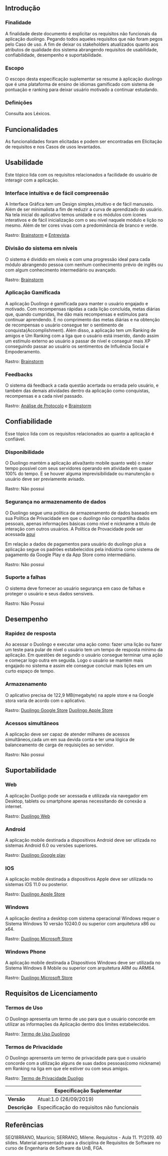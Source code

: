 ## Introdução

### Finalidade

A finalidade deste documento é explicitar os requisitos não funcionais da aplicação duolingo. Pegando todos aqueles requisitos que não foram pegos pelo Caso de uso. A fim de deixar os stakeholders atualizados quanto aos atributos de qualidade dos sistema abrangendo requisitos de usabilidade, confiabilidade, desempenho e suportabilidade.


### Escopo

O escopo desta especificação suplementar se resume à aplicação duolingo  que é uma plataforma de ensino de idiomas gamificado com sistema de pontuação e ranking para deixar usuário motivado a continuar estudando.


### Definições

Consulta aos Léxicos.

## Funcionalidades

As funcionalidades foram elicitadas  e podem ser encontradas em Elicitação de requisitos  e nos Casos de usos levantados.

## Usabilidade

Este tópico lida com os requisitos relacionados a facilidade do usuário de interagir com a aplicação.

### Interface intuitiva e de fácil compreensão

A Interface Gráfica tem um Design simples,intuitivo e de  fácil manuseio. Além de ser minimalista a fim de reduzir a curva de aprendizado do usuário.
Na tela inicial do aplicativo temos unidade e os  módulos com ícones interativos e de fácil inicialização com o seu nível naquele módulo e lição no mesmo.
Além de ter cores vivas com a predominância de branco e verde.

Rastro: [Brainstorm](https://requisitos-de-software.github.io/2019.2-Duolingo/elicitacao/Brainstorming/) e [Entrevista](https://requisitos-de-software.github.io/2019.2-Duolingo/elicitacao/Entrevista/).

### Divisão do sistema em níveis

O sistema é dividido em níveis e com uma progressão ideal para cada módulo abrangendo pessoa com nenhum conhecimento prévio de inglês ou com algum conhecimento intermediário ou avançado. 

Rastro: [Brainstorm](https://requisitos-de-software.github.io/2019.2-Duolingo/elicitacao/Brainstorming/)

### Aplicação Gamificada

A aplicação Duolingo é gamificada para manter o usuário engajado e motivado. Com recompensas rápidas a cada lição concluída, metas diárias que, quando cumpridas, lhe dão mais recompensas e estímulos para continuar aprendendo. E no comprimento das metas diárias e na obtenção de recompensas o usuário consegue ter o sentimento de conquista(Accomplishment).  Além disso, a aplicação tem um Ranking de amigos e Um Ranking com a liga que o usuário está inserido, dando assim um estímulo externo ao usuário a passar de nível e conseguir mais XP conseguindo passar ao usuário os sentimentos de Influência Social e Empoderamento.

Rastro: [Brainstorm](https://requisitos-de-software.github.io/2019.2-Duolingo/elicitacao/Brainstorming/)

### Feedbacks

O sistema dá feedback a cada questão acertada ou errada pelo usuário,  e também das demais atividades dentro da aplicação como conquistas, recompensas e a cada nível passado.

Rastro: [Análise de Protocolo](https://requisitos-de-software.github.io/2019.2-Duolingo/elicitacao/AnaliseDeProtocolo/) e [Brainstorm](https://requisitos-de-software.github.io/2019.2-Duolingo/elicitacao/Brainstorming/)

## Confiabilidade

Esse tópico lida com os requisitos relacionados ao quanto a aplicação é confiável.

### Disponibilidade

O Duolingo mantém a aplicação ativa(tanto mobile quanto web) o maior tempo possível com seus servidores operando em atividade em quase 100% do tempo. E se houver alguma imprevisibilidade ou manutenção o usuário deve ser previamente avisado.

Rastro: Não possui

### Segurança no armazenamento de dados

O Duolingo segue uma política de armazenamento de dados baseado em sua  Política de Privacidade em que o duolingo não compartilha dados pessoais, apenas informações básicas como nível e nickname a título de interação com outros usuários. A Política de Provacidade pode ser acessada [aqui](https://www.duolingo.com/privacy) 

Em relação a dados de pagamentos para usuário do duolingo plus a aplicação segue os padrões estabelecidos pela indústria como sistema de pagamento da Google Play e da App Store como intermediário. 


Rastro: Não possui


### Suporte a falhas

O sistema deve fornecer ao usuário segurança em caso de falhas e proteger o usuário e seus dados sensíveis.

Rastro: Não Possui


## Desempenho

### Rapidez de resposta

Ao acessar o Duolingo e executar uma ação como: fazer uma lição ou fazer um teste para pular de nível o usuário tem um tempo de resposta mínimo da aplicação. Em questões de segundo o usuário consegue terminar uma ação e começar logo outra em seguida. Logo o usuário se mantém mais engajado no sistema e assim ele consegue concluir mais lições em um curto espaço de tempo.

### Armazenamento

O aplicativo precisa de 122,9 MB(megabyte) na apple store e na Google stora varia de acordo com o aplicativo.

Rastro: [Duolingo Google Store](https://play.google.com/store/apps/details?id=com.duolingo&hl=pt&referrer=utm_source%3Dduolingo.com%26utm_medium%3Dduolingo_web%26utm_content%3Dtext_link%26utm_campaign%3Dfooter_site-map) [Duolingo Apple Store](https://apps.apple.com/br/app/duolingo-learn-spanish-french/id570060128)

### Acessos simultâneos

A aplicação deve ser capaz de atender milhares de acessos simultâneos,cada um em sua devida conta e ter uma lógica de balanceamento de carga de requisições ao servidor.

Rastro: Não possui

## Suportabilidade

### Web

A aplicação Duoligo pode ser acessada e utilizada via navegador em Desktop, tablets ou smartphone apenas necessitando de conexão a internet.

Rastro: [Duolingo Web](https://www.duolingo.com)


### Android

A aplicação mobile destinada a dispositivos Android deve ser utlizada no sistemas Android 6.0 ou versões superiores.

Rastro: [Duolingo Google play](https://play.google.com/store/apps/details?id=com.duolingo&hl=pt&referrer=utm_source%3Dduolingo.com%26utm_medium%3Dduolingo_web%26utm_content%3Dtext_link%26utm_campaign%3Dfooter_site-map)

### IOS

A aplicação mobile destinada a dispositivos Apple deve ser utilizada no sistemas iOS 11.0 ou posterior.

Rastro: [Duolingo Apple Store](https://apps.apple.com/br/app/duolingo/id570060128)

### Windows

A aplicação destina a desktop com sistema operacional Windows requer o Sistema Windows 10 versão 10240.0 ou superior  com arquitetura x86 ou  x64.

Rastro: [Duolingo Microsoft Store](https://www.microsoft.com/pt-br/p/duolingo-cursos-gratis-de-ingles-espanhol-e-frances/9wzdncrcv5xn?activetab=pivot:regionofsystemrequirementstab)

### Windows Phone

A aplicação mobile destinada a Dispositivos Windows deve ser utilizada no Sistema Windows 8 Mobile ou superior com arquitetura ARM ou ARM64.

Rastro: [Duolingo Microsoft Store](https://www.microsoft.com/pt-br/p/duolingo-cursos-gratis-de-ingles-espanhol-e-frances/9wzdncrcv5xn?activetab=pivot:regionofsystemrequirementstab)

## Requisitos de Licenciamento 

### Termos de Uso

O Duolingo apresenta um termo de uso para que o usuário concorde em utilizar as informações da Aplicação dentro dos limites estabelecidos.

Rastro: [Termo de Uso Duolingo](https://www.duolingo.com/terms)

### Termos de Privacidade

O Duolingo aprensenta um termo de privacidade para que o usuário concorde com a utilização alguns de suas dados pessoas(como nickname) em Ranking na liga em que ele estiver ou com seus amigos.

Rastro: [Termo de Privacidade Duoligo](https://www.duolingo.com/privacy)

|  | Especificação Suplementar |
|----|------------|
| **Versão** | Atual:1.0 (26/09/2019) |
| **Descrição** | Especificação do requisitos não funcionais  |


## Referências

SEQ18RRANO, Maurício; SERRANO, Milene. Requisitos - Aula 11. 1º/2019. 40 slides. Material apresentado para a disciplina de Requisitos de Software no curso de Engenharia de Software da UnB, FGA.
